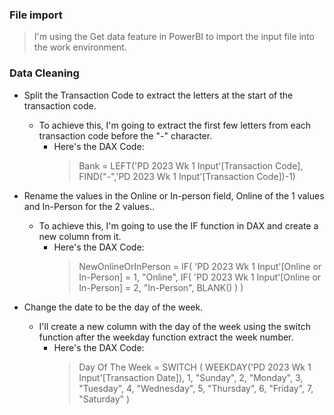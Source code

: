 ### File import

> I'm using the Get data feature in PowerBI to import the input file into the work environment.

### Data Cleaning
- Split the Transaction Code to extract the letters at the start of the transaction code.
  - To achieve this, I'm going to extract the first few letters from each transaction code before the "-" character.
    - Here's the DAX Code:
      > Bank = LEFT('PD 2023 Wk 1 Input'[Transaction Code], FIND("-",'PD 2023 Wk 1 Input'[Transaction Code])-1)


- Rename the values in the Online or In-person field, Online of the 1 values and In-Person for the 2 values..
  - To achieve this, I'm going to use the IF function in DAX and create a new column from it.
    - Here's the DAX Code:
      > NewOnlineOrInPerson = 
                              IF(
                                  'PD 2023 Wk 1 Input'[Online or In-Person] = 1,
                                  "Online",
                                  IF(
                                      'PD 2023 Wk 1 Input'[Online or In-Person] = 2,
                                      "In-Person",
                                      BLANK()
                                  )
                              )
    
- Change the date to be the day of the week.
  - I'll create a new column with the day of the week using the switch function after the weekday function extract the week number.
    - Here's the DAX Code:
      > Day Of The Week = 
                          SWITCH (
                              WEEKDAY('PD 2023 Wk 1 Input'[Transaction Date]),
                              1, "Sunday",
                              2, "Monday",
                              3, "Tuesday",
                              4, "Wednesday",
                              5, "Thursday",
                              6, "Friday",
                              7, "Saturday"
                          )
